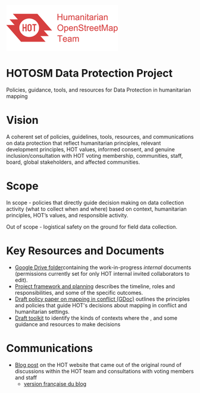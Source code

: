![logo](images/hot_logo.png)
# HOTOSM Data Protection Project

Policies, guidance, tools, and resources for Data Protection in humanitarian mapping

# Vision

A coherent set of policies, guidelines, tools, resources, and communications on data protection that reflect humanitarian principles, relevant development principles, HOT values, informed consent, and genuine inclusion/consultation with HOT voting membership, communities, staff, board, global stakeholders, and affected communities.

# Scope
In scope - policies that directly guide decision making on data collection activity (what to collect when and where) based on context, humanitarian principles, HOT’s values, and responsible activity.

Out of scope - logistical safety on the ground for field data collection. 

# Key Resources and Documents

- [Google Drive folder](https://drive.google.com/drive/folders/11C_ltiwqzSP0TuUNVkVlUuTRJU7p6Tmi?usp=sharing)containing the work-in-progress *internal* documents (permissions currently set for only HOT internal invited collaborators to edit).
- [Project framework and planning](2022-05_Protection_framework_project_planning.md) describes the timeline, roles and responsibilities, and some of the specific outcomes.
- [Draft policy paper on mapping in conflict (GDoc)](https://docs.google.com/document/d/1SM_VUJ_Lhstv3gf9cwsqBWO2o4AQi4WEIVmob1Hbu9M/edit?usp=sharing) outlines the principles and policies that guide HOT's decisions about mapping in conflict and humanitarian settings.
- [Draft toolkit](https://docs.google.com/document/d/134jufZsT7ErVmi3bI5vlPioNNmskplVH/edit?usp=sharing&ouid=103199202574829995989&rtpof=true&sd=true) to identify the kinds of contexts where the , and some guidance and resources to make decisions

# Communications
- [Blog post](https://www.hotosm.org/updates/mapping-in-conflict/) on the HOT website that came out of the original round of discussions within the HOT team and consultations with voting members and staff
  - [version française du blog]()



